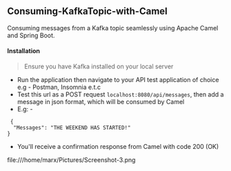 ## Consuming-KafkaTopic-with-Camel

Consuming messages from a Kafka topic seamlessly using Apache Camel and Spring Boot. 

#### Installation 
> Ensure you have Kafka installed on your local server

- Run the application then navigate to your API test application of choice e.g - Postman, Insomnia e.t.c
- Test this url as a POST request ```localhost:8080/api/messages```, then add a message in json format, which will be consumed by Camel
- E.g: -
```
 {
  "Messages": "THE WEEKEND HAS STARTED!"
}
```
- You'll receive a confirmation response from Camel with code 200 (OK)

file:///home/marx/Pictures/Screenshot-3.png
